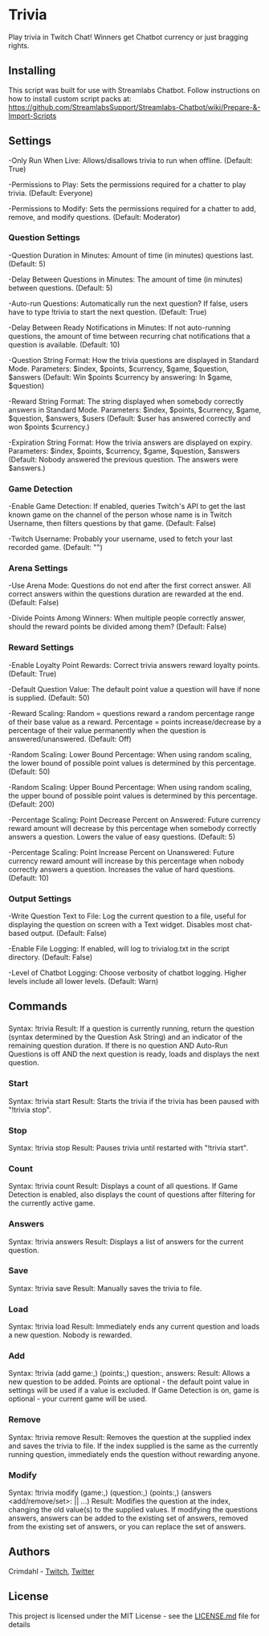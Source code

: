 # Trivia

Play trivia in Twitch Chat! Winners get Chatbot currency or just bragging rights.

## Installing

This script was built for use with Streamlabs Chatbot.
Follow instructions on how to install custom script packs at:
https://github.com/StreamlabsSupport/Streamlabs-Chatbot/wiki/Prepare-&-Import-Scripts

## Settings

-Only Run When Live: Allows/disallows trivia to run when offline. (Default: True)

-Permissions to Play: Sets the permissions required for a chatter to play trivia. (Default: Everyone)
  
-Permissions to Modify: Sets the permissions required for a chatter to add, remove, and modify questions. (Default: Moderator)

### Question Settings

-Question Duration in Minutes: Amount of time (in minutes) questions last. (Default: 5)

-Delay Between Questions in Minutes: The amount of time (in minutes) between questions. (Default: 5)

-Auto-run Questions: Automatically run the next question? If false, users have to type !trivia to start the next question. (Default: True)

-Delay Between Ready Notifications in Minutes: If not auto-running questions, the amount of time between recurring chat notifications that a question is available. (Default: 10)

-Question String Format: How the trivia questions are displayed in Standard Mode. Parameters: $index, $points, $currency, $game, $question, $answers (Default: Win $points $currency by answering: In $game, $question)
  
-Reward String Format: The string displayed when somebody correctly answers in Standard Mode. Parameters: $index, $points, $currency, $game, $question, $answers, $users (Default: $user has answered correctly and won $points $currency.)

-Expiration String Format: How the trivia answers are displayed on expiry. Parameters: $index, $points, $currency, $game, $question, $answers (Default: Nobody answered the previous question. The answers were $answers.)

### Game Detection

-Enable Game Detection: If enabled, queries Twitch's API to get the last known game on the channel of the person whose name is in Twitch Username, then filters questions by that game. (Default: False)

-Twitch Username: Probably your username, used to fetch your last recorded game. (Default: "")

### Arena Settings

-Use Arena Mode: Questions do not end after the first correct answer. All correct answers within the questions duration are rewarded at the end. (Default: False)

-Divide Points Among Winners: When multiple people correctly answer, should the reward points be divided among them? (Default: False)

### Reward Settings

-Enable Loyalty Point Rewards: Correct trivia answers reward loyalty points. (Default: True)

-Default Question Value: The default point value a question will have if none is supplied. (Default: 50)

-Reward Scaling: Random = questions reward a random percentage range of their base value as a reward. Percentage = points increase/decrease by a percentage of their value permanently when the question is answered/unanswered. (Default: Off)

-Random Scaling: Lower Bound Percentage: When using random scaling, the lower bound of possible point values is determined by this percentage. (Default: 50)

-Random Scaling: Upper Bound Percentage: When using random scaling, the upper bound of possible point values is determined by this percentage. (Default: 200)

-Percentage Scaling: Point Decrease Percent on Answered: Future currency reward amount will decrease by this percentage when somebody correctly answers a question. Lowers the value of easy questions. (Default: 5)

-Percentage Scaling: Point Increase Percent on Unanswered: Future currency reward amount will increase by this percentage when nobody correctly answers a question. Increases the value of hard questions. (Default: 10)

### Output Settings

-Write Question Text to File: Log the current question to a file, useful for displaying the question on screen with a Text widget. Disables most chat-based output. (Default: False)

-Enable File Logging: If enabled, will log to trivialog.txt in the script directory. (Default: False)

-Level of Chatbot Logging: Choose verbosity of chatbot logging. Higher levels include all lower levels. (Default: Warn)

## Commands

### <Blank>
Syntax: !trivia
Result: If a question is currently running, return the question (syntax determined by the Question Ask String) and an indicator of the remaining question duration. If there is no question AND Auto-Run Questions is off AND the next question is ready, loads and displays the next question.

### Start
Syntax: !trivia start
Result: Starts the trivia if the trivia has been paused with "!trivia stop".

### Stop
Syntax: !trivia stop
Result: Pauses trivia until restarted with "!trivia start".

### Count
Syntax: !trivia count
Result: Displays a count of all questions. If Game Detection is enabled, also displays the count of questions after filtering for the currently active game.

### Answers
Syntax: !trivia answers
Result: Displays a list of answers for the current question.

### Save
Syntax: !trivia save
Result: Manually saves the trivia to file.

### Load
Syntax: !trivia load
Result: Immediately ends any current question and loads a new question. Nobody is rewarded.

### Add
Syntax: !trivia (add game:<Game Name>,) (points:<Points>,) question:<Question>, answers:<Pipe-Separated List of Answers>
Result: Allows a new question to be added. Points are optional - the default point value in settings will be used if a value is excluded. If Game Detection is on, game is optional - your current game will be used.

### Remove
Syntax: !trivia remove <Question Index>
Result: Removes the question at the supplied index and saves the trivia to file. If the index supplied is the same as the currently running question, immediately ends the question without rewarding anyone.

### Modify
Syntax: !trivia modify <Question Index> (game:<New Value>,) (question:<New Value>,) (points:<New Value>,) (answers <add/remove/set>: <New Value>|<New Value>| ...)
Result: Modifies the question at the index, changing the old value(s) to the supplied values. If modifying the questions answers, answers can be added to the existing set of answers, removed from the existing set of answers, or you can replace the set of answers.

## Authors

Crimdahl - [Twitch](https://www.twitch.tv/crimdahl), [Twitter](https://www.twitter.com/crimdahl)

## License

This project is licensed under the MIT License - see the [LICENSE.md](LICENSE.md) file for details
